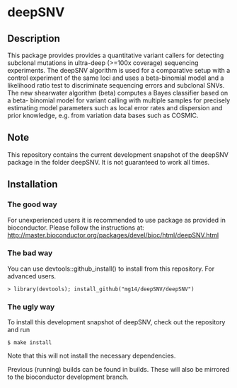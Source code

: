 deepSNV
=====

Description
---
This package provides provides a quantitative variant callers for
    detecting subclonal mutations in ultra-deep (>=100x coverage) sequencing
    experiments. The deepSNV algorithm is used for a comparative setup with a
    control experiment of the same loci and uses a beta-binomial model and a
    likelihood ratio test to discriminate sequencing errors and subclonal SNVs.
    The new shearwater algorithm (beta) computes a Bayes classifier based on a
    beta- binomial model for variant calling with multiple samples for
    precisely estimating model parameters such as local error rates and
    dispersion and prior knowledge, e.g. from variation data bases such as
    COSMIC.
    

Note
----
This repository contains the current development snapshot of the deepSNV package 
in the folder deepSNV. It is not guaranteed to work all times.

Installation
--------

### The good way
For unexperienced users it is recommended to use package as provided in bioconductor.
Please follow the instructions at:
http://master.bioconductor.org/packages/devel/bioc/html/deepSNV.html

### The bad way
You can use devtools::github_install() to install from this repository. For advanced users.

	> library(devtools); install_github("mg14/deepSNV/deepSNV")

### The ugly way
To install this development snapshot of deepSNV, check out the repository and run

	$ make install

Note that this will not install the necessary dependencies.

Previous (running) builds can be found in builds. These will also be mirrored to the
bioconductor development branch.